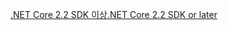 [<span data-ttu-id="e0559-101">.NET Core 2.2 SDK 이상</span><span class="sxs-lookup"><span data-stu-id="e0559-101">.NET Core 2.2 SDK or later</span></span>](https://dotnet.microsoft.com/download/dotnet-core)
